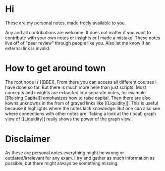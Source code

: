 
# Hi
These are my personal notes, made freely available to you.

Any and all contributions are welcome. It does not matter if you want to contribute with your own notes or insights or I made a mistake. These notes live off of "peer review" through people like you. Also let me know if an external link is invalid.

# How to get around town
The root node is [[BBE]]. From there you can access all different courses I have done so far. But there is much more here than just scripts. Most concepts and insights are extracted into separate notes, for example [[Raising Capital]] emphasizes how to raise capital. Then there are also kowns unknowns in the from of grayed links like [[Liquidity]]. This is useful because it highlights where the notes lack knowledge. But one can also see where connections with other notes are. Taking a look at the (local) graph view of [[Liquidity]] really shows the power of the graph view.

# Disclaimer
As these are personal notes everything might be wrong or outdated/irrelevant for any exam. I try and gather as much information as possible, but there might always be something missing.
